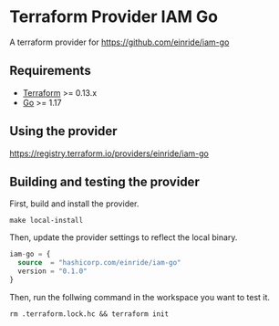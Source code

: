 # Terraform Provider IAM Go

A terraform provider for https://github.com/einride/iam-go

## Requirements
-	[Terraform](https://www.terraform.io/downloads.html) >= 0.13.x
-	[Go](https://golang.org/doc/install) >= 1.17

## Using the provider

https://registry.terraform.io/providers/einride/iam-go

## Building and testing the provider

First, build and install the provider.

```shell
make local-install
```

Then, update the provider settings to reflect the local binary.

```terraform
iam-go = {
  source  = "hashicorp.com/einride/iam-go"
  version = "0.1.0"
}
```

Then, run the follwing command in the workspace you want to test it.

```shell
rm .terraform.lock.hc && terraform init
```
